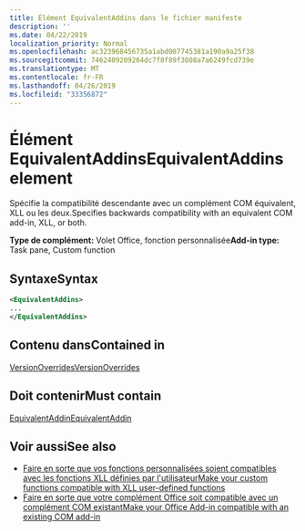 ```yaml
---
title: Élément EquivalentAddins dans le fichier manifeste
description: ''
ms.date: 04/22/2019
localization_priority: Normal
ms.openlocfilehash: ac323968456735a1abd007745381a190a9a25f38
ms.sourcegitcommit: 7462409209264dc7f8f89f3808a7a6249fcd739e
ms.translationtype: MT
ms.contentlocale: fr-FR
ms.lasthandoff: 04/26/2019
ms.locfileid: "33356872"
---
```

# <a name="equivalentaddins-element"></a><span data-ttu-id="328c6-102">Élément EquivalentAddins</span><span class="sxs-lookup"><span data-stu-id="328c6-102">EquivalentAddins element</span></span>

<span data-ttu-id="328c6-103">Spécifie la compatibilité descendante avec un complément COM équivalent, XLL ou les deux.</span><span class="sxs-lookup"><span data-stu-id="328c6-103">Specifies backwards compatibility with an equivalent COM add-in, XLL, or both.</span></span>

<span data-ttu-id="328c6-104">**Type de complément:** Volet Office, fonction personnalisée</span><span class="sxs-lookup"><span data-stu-id="328c6-104">**Add-in type:** Task pane, Custom function</span></span>

## <a name="syntax"></a><span data-ttu-id="328c6-105">Syntaxe</span><span class="sxs-lookup"><span data-stu-id="328c6-105">Syntax</span></span>

```XML
<EquivalentAddins>
...  
</EquivalentAddins>  
```

## <a name="contained-in"></a><span data-ttu-id="328c6-106">Contenu dans</span><span class="sxs-lookup"><span data-stu-id="328c6-106">Contained in</span></span>

[<span data-ttu-id="328c6-107">VersionOverrides</span><span class="sxs-lookup"><span data-stu-id="328c6-107">VersionOverrides</span></span>](versionoverrides.md)

## <a name="must-contain"></a><span data-ttu-id="328c6-108">Doit contenir</span><span class="sxs-lookup"><span data-stu-id="328c6-108">Must contain</span></span>

[<span data-ttu-id="328c6-109">EquivalentAddin</span><span class="sxs-lookup"><span data-stu-id="328c6-109">EquivalentAddin</span></span>](equivalentaddin.md)

## <a name="see-also"></a><span data-ttu-id="328c6-110">Voir aussi</span><span class="sxs-lookup"><span data-stu-id="328c6-110">See also</span></span>

- [<span data-ttu-id="328c6-111">Faire en sorte que vos fonctions personnalisées soient compatibles avec les fonctions XLL définies par l'utilisateur</span><span class="sxs-lookup"><span data-stu-id="328c6-111">Make your custom functions compatible with XLL user-defined functions</span></span>](../../excel/make-custom-functions-compatible-with-xll-udf.md)
- [<span data-ttu-id="328c6-112">Faire en sorte que votre complément Office soit compatible avec un complément COM existant</span><span class="sxs-lookup"><span data-stu-id="328c6-112">Make your Office Add-in compatible with an existing COM add-in</span></span>](../../develop/make-office-add-in-compatible-with-existing-com-add-in.md)